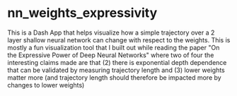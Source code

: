 # nn_weights_expressivity

This is a Dash App that helps visualize how a simple trajectory over a 2 layer shallow neural network can change with respect to the weights. This is mostly a fun visualization tool that I built out while reading the paper "On the Expressive Power of Deep Neural Networks" where two of four the interesting claims made are that (2) there is exponential depth dependence that can be validated by measuring trajectory length and (3) lower weights matter more (and trajectory length should therefore be impacted more by changes to lower weights)
